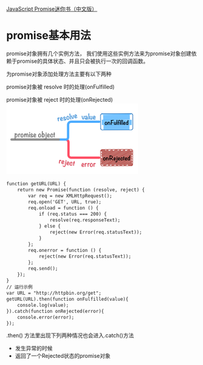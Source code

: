 [JavaScript Promise迷你书（中文版）](http://liubin.org/promises-book/)

# promise基本用法
promise对象拥有几个实例方法， 我们使用这些实例方法来为promise对象创建依赖于promise的具体状态、并且只会被执行一次的回调函数。

为promise对象添加处理方法主要有以下两种

promise对象被 resolve 时的处理(onFulfilled)

promise对象被 reject 时的处理(onRejected)
![](/assets/promise-onFulfilled_onRejected.png)
```
function getURL(URL) {
    return new Promise(function (resolve, reject) {
        var req = new XMLHttpRequest();
        req.open('GET', URL, true);
        req.onload = function () {
            if (req.status === 200) {
                resolve(req.responseText);
            } else {
                reject(new Error(req.statusText));
            }
        };
        req.onerror = function () {
            reject(new Error(req.statusText));
        };
        req.send();
    });
}
// 运行示例
var URL = "http://httpbin.org/get";
getURL(URL).then(function onFulfilled(value){
    console.log(value);
}).catch(function onRejected(error){
    console.error(error);
});

```
.then() 方法里出现下列两种情况也会进入.catch()方法
* 发生异常的时候
* 返回了一个Rejected状态的promise对象





